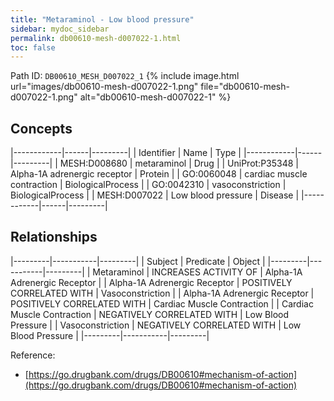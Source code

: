 ```yaml
---
title: "Metaraminol - Low blood pressure"
sidebar: mydoc_sidebar
permalink: db00610-mesh-d007022-1.html
toc: false 
---
```



Path ID: `DB00610_MESH_D007022_1`
{% include image.html url="images/db00610-mesh-d007022-1.png" file="db00610-mesh-d007022-1.png" alt="db00610-mesh-d007022-1" %}

## Concepts

|------------|------|---------|
| Identifier | Name | Type    |
|------------|------|---------|
| MESH:D008680 | metaraminol | Drug |
| UniProt:P35348 | Alpha-1A adrenergic receptor | Protein |
| GO:0060048 | cardiac muscle contraction | BiologicalProcess |
| GO:0042310 | vasoconstriction | BiologicalProcess |
| MESH:D007022 | Low blood pressure | Disease |
|------------|------|---------|

## Relationships

|---------|-----------|---------|
| Subject | Predicate | Object  |
|---------|-----------|---------|
| Metaraminol | INCREASES ACTIVITY OF | Alpha-1A Adrenergic Receptor |
| Alpha-1A Adrenergic Receptor | POSITIVELY CORRELATED WITH | Vasoconstriction |
| Alpha-1A Adrenergic Receptor | POSITIVELY CORRELATED WITH | Cardiac Muscle Contraction |
| Cardiac Muscle Contraction | NEGATIVELY CORRELATED WITH | Low Blood Pressure |
| Vasoconstriction | NEGATIVELY CORRELATED WITH | Low Blood Pressure |
|---------|-----------|---------|

Reference: 
  - [https://go.drugbank.com/drugs/DB00610#mechanism-of-action](https://go.drugbank.com/drugs/DB00610#mechanism-of-action)
